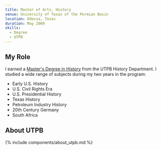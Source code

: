 ```yaml
---
title: Master of Arts, History
venue: University of Texas of the Permian Basin
location: Odessa, Texas
duration: May 2009
skills:
  - Degree
  - UTPB
---
```


My Role
-------

I earned a [Master's Degree in History](https://www.utpb.edu/academics/programs/history/ma-history) from the UTPB History Department. I studied a wide range of subjects during my two years in the program:
* Early U.S. History
* U.S. Civil Rights Era
* U.S. Presidential History
* Texas History
* Petroleum Industry History
* 20th Century Germany
* South Africa

About UTPB
----------

{% include components/about_utpb.md %}
